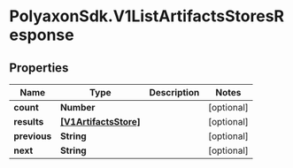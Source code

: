 # PolyaxonSdk.V1ListArtifactsStoresResponse

## Properties
Name | Type | Description | Notes
------------ | ------------- | ------------- | -------------
**count** | **Number** |  | [optional] 
**results** | [**[V1ArtifactsStore]**](V1ArtifactsStore.md) |  | [optional] 
**previous** | **String** |  | [optional] 
**next** | **String** |  | [optional] 


